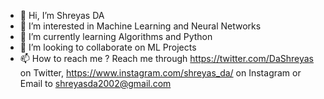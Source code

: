 - 👋 Hi, I’m Shreyas DA
- 👀 I’m interested in Machine Learning and Neural Networks
- 🌱 I’m currently learning Algorithms and Python
- 💞️ I’m looking to collaborate on ML Projects
- 📫 How to reach me ? Reach me through https://twitter.com/DaShreyas on Twitter, https://www.instagram.com/shreyas_da/ on Instagram or Email to shreyasda2002@gmail.com

<!---
shreyasda/shreyasda is a ✨ special ✨ repository because its `README.md` (this file) appears on your GitHub profile.
You can click the Preview link to take a look at your changes.
--->
